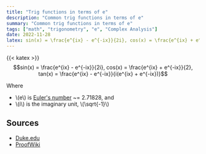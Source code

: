 ```yaml
---
title: "Trig functions in terms of e"
description: "Common trig functions in terms of e"
summary: "Common trig functions in terms of e"
tags: ["math", "trigonometry", "e", "Complex Analysis"]
date: 2022-11-28
latex: sin(x) = \frac{e^{ix} - e^{-ix}}{2i}, cos(x) = \frac{e^{ix} + e^{-ix}}{2}, tan(x) = \frac{e^{ix} - e^{-ix}}{e^{ix} + e^{-ix}}
---
```

{{< katex >}}
$$sin(x) = \frac{e^{ix} - e^{-ix}}{2i}, cos(x) = \frac{e^{ix} + e^{-ix}}{2}, tan(x) = \frac{e^{ix} - e^{-ix}}{i(e^{ix} + e^{-ix})}$$

Where
* \\(e\\) is [Euler's number](https://en.wikipedia.org/wiki/E_(mathematical_constant)) ~= 2.71828, and
* \\(i\\) is the imaginary unit, \\(\sqrt{-1}\\)

## Sources
- [Duke.edu](http://webhome.phy.duke.edu/~rgb/Class/phy51/phy51/node15.html)
- [ProofWiki](https://proofwiki.org/wiki/Tangent_Exponential_Formulation)

